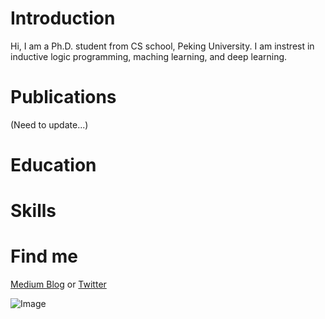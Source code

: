 # Introduction

Hi, I am a Ph.D. student from CS school, Peking University. I am instrest in inductive logic programming, maching learning, and deep learning. 

# Publications

(Need to update...)

# Education

# Skills

# Find me

[Medium Blog](https://kwinhoney.medium.com)  or [Twitter](https://twitter.com/kwin_gao)

![Image](src)
